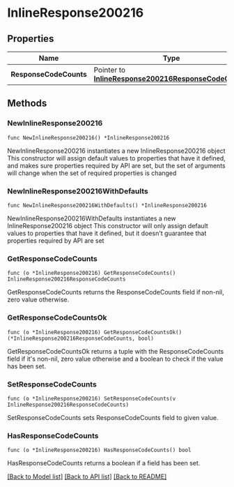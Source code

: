 # InlineResponse200216

## Properties

Name | Type | Description | Notes
------------ | ------------- | ------------- | -------------
**ResponseCodeCounts** | Pointer to [**InlineResponse200216ResponseCodeCounts**](InlineResponse200216ResponseCodeCounts.md) |  | [optional] 

## Methods

### NewInlineResponse200216

`func NewInlineResponse200216() *InlineResponse200216`

NewInlineResponse200216 instantiates a new InlineResponse200216 object
This constructor will assign default values to properties that have it defined,
and makes sure properties required by API are set, but the set of arguments
will change when the set of required properties is changed

### NewInlineResponse200216WithDefaults

`func NewInlineResponse200216WithDefaults() *InlineResponse200216`

NewInlineResponse200216WithDefaults instantiates a new InlineResponse200216 object
This constructor will only assign default values to properties that have it defined,
but it doesn't guarantee that properties required by API are set

### GetResponseCodeCounts

`func (o *InlineResponse200216) GetResponseCodeCounts() InlineResponse200216ResponseCodeCounts`

GetResponseCodeCounts returns the ResponseCodeCounts field if non-nil, zero value otherwise.

### GetResponseCodeCountsOk

`func (o *InlineResponse200216) GetResponseCodeCountsOk() (*InlineResponse200216ResponseCodeCounts, bool)`

GetResponseCodeCountsOk returns a tuple with the ResponseCodeCounts field if it's non-nil, zero value otherwise
and a boolean to check if the value has been set.

### SetResponseCodeCounts

`func (o *InlineResponse200216) SetResponseCodeCounts(v InlineResponse200216ResponseCodeCounts)`

SetResponseCodeCounts sets ResponseCodeCounts field to given value.

### HasResponseCodeCounts

`func (o *InlineResponse200216) HasResponseCodeCounts() bool`

HasResponseCodeCounts returns a boolean if a field has been set.


[[Back to Model list]](../README.md#documentation-for-models) [[Back to API list]](../README.md#documentation-for-api-endpoints) [[Back to README]](../README.md)


